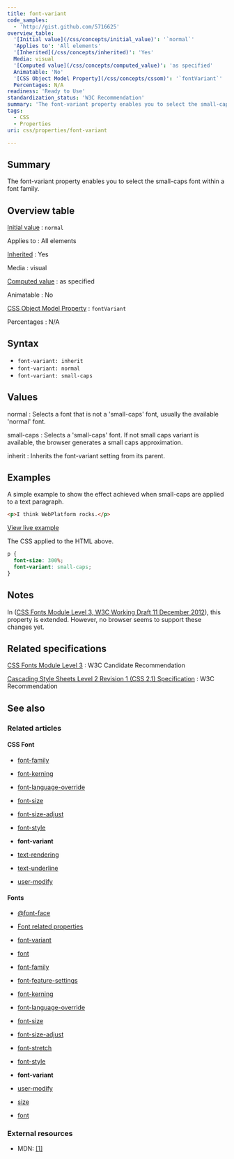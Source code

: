 ```yaml
---
title: font-variant
code_samples:
  - 'http://gist.github.com/5716625'
overview_table:
  '[Initial value](/css/concepts/initial_value)': '`normal`'
  'Applies to': 'All elements'
  '[Inherited](/css/concepts/inherited)': 'Yes'
  Media: visual
  '[Computed value](/css/concepts/computed_value)': 'as specified'
  Animatable: 'No'
  '[CSS Object Model Property](/css/concepts/cssom)': '`fontVariant`'
  Percentages: N/A
readiness: 'Ready to Use'
standardization_status: 'W3C Recommendation'
summary: 'The font-variant property enables you to select the small-caps font within a font family.'
tags:
  - CSS
  - Properties
uri: css/properties/font-variant

---
```

## Summary

The font-variant property enables you to select the small-caps font within a font family.

## Overview table

[Initial value](/css/concepts/initial_value)
:   `normal`

Applies to
:   All elements

[Inherited](/css/concepts/inherited)
:   Yes

Media
:   visual

[Computed value](/css/concepts/computed_value)
:   as specified

Animatable
:   No

[CSS Object Model Property](/css/concepts/cssom)
:   `fontVariant`

Percentages
:   N/A

## Syntax

-   `font-variant: inherit`
-   `font-variant: normal`
-   `font-variant: small-caps`

## Values

normal
:   Selects a font that is not a 'small-caps' font, usually the available 'normal' font.

small-caps
:   Selects a 'small-caps' font. If not small caps variant is available, the browser generates a small caps approximation.

inherit
:   Inherits the font-variant setting from its parent.

## Examples

A simple example to show the effect achieved when small-caps are applied to a text paragraph.

``` html
<p>I think WebPlatform rocks.</p>
```

[View live example](http://code.webplatform.org/gist/5716625)

The CSS applied to the HTML above.

``` css
p {
  font-size: 300%;
  font-variant: small-caps;
}
```

## Notes

In ([CSS Fonts Module Level 3, W3C Working Draft 11 December 2012](http://www.w3.org/TR/css3-fonts/#propdef-font-variant)), this property is extended. However, no browser seems to support these changes yet.

## Related specifications

[CSS Fonts Module Level 3](http://www.w3.org/TR/css3-fonts/#propdef-font-variant)
:   W3C Candidate Recommendation

[Cascading Style Sheets Level 2 Revision 1 (CSS 2.1) Specification](http://www.w3.org/TR/CSS21/fonts.html#small-caps)
:   W3C Recommendation

## See also

### Related articles

#### CSS Font

-   [font-family](/css/properties/font-family)

-   [font-kerning](/css/properties/font-kerning)

-   [font-language-override](/css/properties/font-language-override)

-   [font-size](/css/properties/font-size)

-   [font-size-adjust](/css/properties/font-size-adjust)

-   [font-style](/css/properties/font-style)

-   **font-variant**

-   [text-rendering](/css/properties/text-rendering)

-   [text-underline](/css/properties/text-underline)

-   [user-modify](/css/properties/user-modify)

#### Fonts

-   [@font-face](/css/atrules/@font-face)

-   [Font related properties](/css/fonts)

-   [font-variant](/css/fonts/font-variant)

-   [font](/css/properties/font)

-   [font-family](/css/properties/font-family)

-   [font-feature-settings](/css/properties/font-feature-settings)

-   [font-kerning](/css/properties/font-kerning)

-   [font-language-override](/css/properties/font-language-override)

-   [font-size](/css/properties/font-size)

-   [font-size-adjust](/css/properties/font-size-adjust)

-   [font-stretch](/css/properties/font-stretch)

-   [font-style](/css/properties/font-style)

-   **font-variant**

-   [user-modify](/css/properties/user-modify)

-   [size](/html/attributes/size)

-   [font](/html/elements/font)

### External resources

-   MDN: [[1]](https://developer.mozilla.org/en-US/docs/Web/CSS/font-variant)
